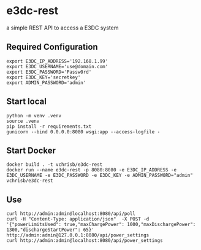 # e3dc-rest
a simple REST API to access a E3DC system

## Required Configuration

```
export E3DC_IP_ADDRESS='192.168.1.99'
export E3DC_USERNAME='use@domain.com'
export E3DC_PASSWORD='Passw0rd'
export E3DC_KEY='secretkey'
export ADMIN_PASSWORD='admin'
```

## Start local

```
python -m venv .venv
source .venv
pip install -r requirements.txt
gunicorn --bind 0.0.0.0:8080 wsgi:app --access-logfile -
```

## Start Docker

```
docker build . -t vchrisb/e3dc-rest
docker run --name e3dc-rest -p 8080:8080 -e E3DC_IP_ADDRESS -e E3DC_USERNAME -e E3DC_PASSWORD -e E3DC_KEY -e ADMIN_PASSWORD="admin" vchrisb/e3dc-rest

```

## Use

```
curl http://admin:admin@localhost:8080/api/poll
curl -H "Content-Type: application/json"  -X POST -d '{"powerLimitsUsed": true,"maxChargePower": 1000,"maxDischargePower": 1300,"dischargeStartPower": 65}' http://admin:admin@127.0.0.1:8080/api/power_settings
curl http://admin:admin@localhost:8080/api/power_settings 
```


